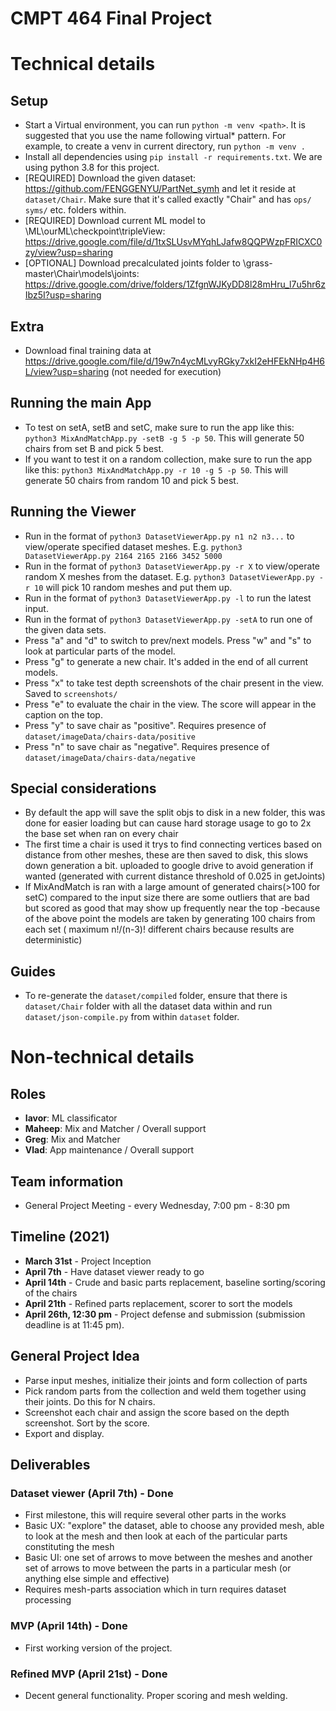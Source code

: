 # CMPT 464 Final Project

# Technical details

## Setup
- Start a Virtual environment, you can run `python -m venv <path>`. It is suggested that you use the name following virtual* pattern.
For example, to create a venv in current directory, run `python -m venv .`
- Install all dependencies using `pip install -r requirements.txt`. We are using python 3.8 for this project.
- [REQUIRED] Download the given dataset: https://github.com/FENGGENYU/PartNet_symh and let it reside at `dataset/Chair`. Make sure that it's called exactly "Chair" and has `ops/ syms/` etc. folders within.
- [REQUIRED] Download current ML model to \ML\ourML\checkpoint\tripleView: https://drive.google.com/file/d/1txSLUsvMYqhLJafw8QQPWzpFRICXC0zy/view?usp=sharing
- [OPTIONAL] Download precalculated joints folder to \grass-master\Chair\models\joints: https://drive.google.com/drive/folders/1ZfgnWJKyDD8l28mHru_l7u5hr6zIbz5I?usp=sharing

## Extra
- Download final training data at https://drive.google.com/file/d/19w7n4ycMLvyRGky7xkI2eHFEkNHp4H6L/view?usp=sharing (not needed for execution)

## Running the main App
- To test on setA, setB and setC, make sure to run the app like this: `python3 MixAndMatchApp.py -setB -g 5 -p 50`. This will generate 50 chairs from set B and pick 5 best.
- If you want to test it on a random collection, make sure to run the app like this: `python3 MixAndMatchApp.py -r 10 -g 5 -p 50`. This will generate 50 chairs from random 10 and pick 5 best.

## Running the Viewer
- Run in the format of `python3 DatasetViewerApp.py n1 n2 n3...` to view/operate specified dataset meshes. E.g. `python3 DatasetViewerApp.py 2164 2165 2166 3452 5000`
- Run in the format of `python3 DatasetViewerApp.py -r X` to view/operate random X meshes from the dataset. E.g. `python3 DatasetViewerApp.py -r 10` will pick 10 random meshes and put them up.
- Run in the format of `python3 DatasetViewerApp.py -l` to run the latest input.
- Run in the format of `python3 DatasetViewerApp.py -setA` to run one of the given data sets.
- Press "a" and "d" to switch to prev/next models. Press "w" and "s" to look at particular parts of the model.
- Press "g" to generate a new chair. It's added in the end of all current models.
- Press "x" to take test depth screenshots of the chair present in the view. Saved to `screenshots/`
- Press "e" to evaluate the chair in the view. The score will appear in the caption on the top.
- Press "y" to save chair as "positive". Requires presence of `dataset/imageData/chairs-data/positive`
- Press "n" to save chair as "negative". Requires presence of `dataset/imageData/chairs-data/negative`

## Special considerations
- By default the app will save the split objs to disk in a new folder, this was done for easier loading but can cause hard storage usage to go to 2x the base set when ran on every chair
- The first time a chair is used it trys to find connecting vertices based on distance from other meshes, these are then saved to disk, this slows down generation a bit. uploaded to google drive to avoid generation if wanted (generated with current distance threshold of 0.025 in getJoints)
- If MixAndMatch is ran with a large amount of generated chairs(>100 for setC) compared to the input size there are some outliers that are bad but scored as good that may show up frequently near the top
-because of the above point the models are taken by generating 100 chairs from each set ( maximum n!/(n-3)! different chairs because results are deterministic)

## Guides

- To re-generate the `dataset/compiled` folder, ensure that there is `dataset/Chair` folder with all the dataset data within and run `dataset/json-compile.py` from within `dataset` folder.

# Non-technical details

## Roles

- **Iavor**: ML classificator
- **Maheep**: Mix and Matcher / Overall support
- **Greg**: Mix and Matcher
- **Vlad**: App maintenance / Overall support

## Team information

- General Project Meeting - every Wednesday, 7:00 pm - 8:30 pm

## Timeline (2021)

- **March 31st** - Project Inception
- **April 7th** - Have dataset viewer ready to go
- **April 14th** - Crude and basic parts replacement, baseline sorting/scoring of the chairs
- **April 21th** - Refined parts replacement, scorer to sort the models
- **April 26th, 12:30 pm** - Project defense and submission (submission deadline is at 11:45 pm).

## General Project Idea

- Parse input meshes, initialize their joints and form collection of parts
- Pick random parts from the collection and weld them together using their joints. Do this for N chairs.
- Screenshot each chair and assign the score based on the depth screenshot. Sort by the score.
- Export and display.

## Deliverables

### Dataset viewer (April 7th) - Done

- First milestone, this will require several other parts in the works
- Basic UX: "explore" the dataset, able to choose any provided mesh, able to look at the mesh and then look at each of the particular parts constituting the mesh
- Basic UI: one set of arrows to move between the meshes and another set of arrows to move between the parts in a particular mesh (or anything else simple and effective)
- Requires mesh-parts association which in turn requires dataset processing

### MVP (April 14th) - Done

- First working version of the project.

### Refined MVP (April 21st) - Done

- Decent general functionality. Proper scoring and mesh welding.
